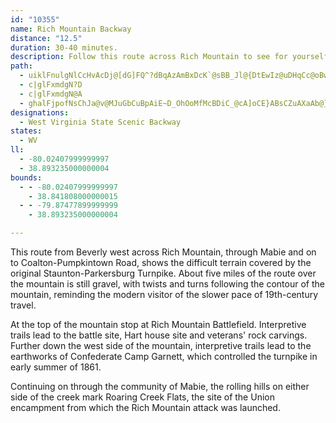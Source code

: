 ```yaml
---
id: "10355"
name: Rich Mountain Backway
distance: "12.5"
duration: 30-40 minutes.
description: Follow this route across Rich Mountain to see for yourself the difficult terrain covered by the original Staunton-Parkersburg Turnpike.
path:
  - uiklFnulgNlCcHvAcDj@[dG]FQ^?dBqAzAmBxDcK`@sBB_Jl@{DtEwIz@uDHqCc@oBwBeCqEmC{CE_Bn@{@DUoBb@wAvEmGf@aBHuB{AwEQcDHo@bEuJnAsFFYz@}HMmCmBoDsAkEcBcQeFw]ZJtIsCdCKfA^r@TxAfBh@lAhBrBtA?`FqDJIlHcFdS_LfA_Ah@QzDyEl@wAp@[Bc@hDaGLm@PEn@k@`@Up@g@
  - c|glFxmdgN?D
  - c|glFxmdgN@A
  - ghalFjpofNsChJa@v@MJuGbCuBpAiE~D_OhOoMfMcBDiC_@cA]oCE}ABsCZuAXaAb@}AlCUn@uEhVs@dCo@xEo@`D}@lGKrHm@tPLzMt@bFbCxJNlADrBr@zCIvAo@fAqHlK[XgCtDcC~Eo@v@i@h@gAVw@Yi@DY^dBdD[zA?fAZH~@]dGgFl@KwBzFo@b@m@lASxD[dBwAzBKjBb@dBZfCv@z@nABxAu@r@NtACTb@EfA_@xAeBxBq@lAeA~EoBlHo@~@mA|@BhDbCn@d@dAYfAKvCEzFc@zACv@RfAOVi@eAs@yBq@^q@v@kBlDHfDn@xAPzAEj@aC~CeA~@yDlFsArAiAr@o@PcB~@iCz@y@AaAo@a@aAO_AOEMx@vArH^~@PjAa@tB_@d@aAl@k@jA[fA}@pBiB`CYl@ElBsAlIUj@sBrCYjAi@vDAvB]~AgA~BcBbC_CfHi@|BUfBeBjTmAfJc@rHo@~@K^VZ\GbAuC^q@jAaD`BqCbAuBj@iA|@u@Vc@RMND?f@u@xCWjB?jBPl@CnHRlBd@v@NxAK`BDbBTnBiA`GIpFU`AmCnG_DpEnAzFr@lGTj@dAZH^K\_@TOd@fAlE|@h@bAhAHxA`A~EpCbHBvASrAu@`BaA~@[bAObE_@|A}ArDkAnAm@dBe@b@y@l@gCfAmERwL|AmBzCEZXp@d@~B?fDx@jC?tAe@fI
designations:
  - West Virginia State Scenic Backway
states:
  - WV
ll:
  - -80.02407999999997
  - 38.893235000000004
bounds:
  - - -80.02407999999997
    - 38.841808000000015
  - - -79.87477899999999
    - 38.893235000000004

---
```


This route from Beverly west across Rich Mountain, through Mabie and on to Coalton-Pumpkintown Road, shows the difficult terrain covered by the original Staunton-Parkersburg Turnpike. About five miles of the route over the mountain is still gravel, with twists and turns following the contour of the mountain, reminding the modern visitor of the slower pace of 19th-century travel.

At the top of the mountain stop at Rich Mountain Battlefield. Interpretive trails lead to the battle site, Hart house site and veterans' rock carvings. Further down the west side of the mountain, interpretive trails lead to the earthworks of Confederate Camp Garnett, which controlled the turnpike in early summer of 1861. 

Continuing on through the community of Mabie, the rolling hills on either side of the creek mark Roaring Creek Flats, the site of the Union encampment from which the Rich Mountain attack was launched.
